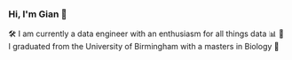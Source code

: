 ### Hi, I'm Gian 👋

🛠️ I am currently a data engineer with an enthusiasm for all things data 📊</b>
🍂 I graduated from the University of Birmingham with a masters in Biology 🧪
